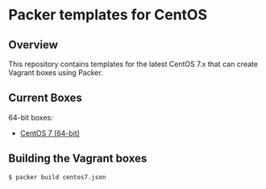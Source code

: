 # Packer templates for CentOS

## Overview

This repository contains templates for the latest CentOS 7.x that can create Vagrant boxes using Packer.

## Current Boxes

64-bit boxes:

* [CentOS 7 (64-bit)](https://atlas.hashicorp.com/inclusivedesign/boxes/centos7)

## Building the Vagrant boxes

```
$ packer build centos7.json
```
